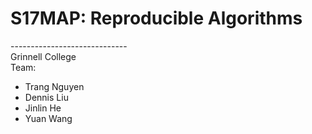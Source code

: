 # S17MAP: Reproducible Algorithms <br />

----------------------------- <br />
Grinnell College <br />
Team: <br />
  * Trang Nguyen <br />
  * Dennis Liu <br />
  * Jinlin He <br />
  * Yuan Wang <br />


